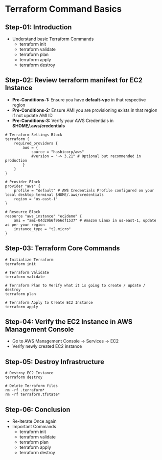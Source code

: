 # Terraform Command Basics

## Step-01: Introduction
- Understand basic Terraform Commands
  - terraform init
  - terraform validate
  - terraform plan
  - terraform apply
  - terraform destroy

## Step-02: Review terraform manifest for EC2 Instance
- **Pre-Conditions-1:** Ensure you have **default-vpc** in that respective region
- **Pre-Conditions-2:** Ensure AMI you are provisioning exists in that region if not update AMI ID
- **Pre-Conditions-3:** Verify your AWS Credentials in **$HOME/.aws/credentials**

```
# Terraform Settings Block
terraform {
    required_providers {
        aws = {
            source = "hashicorp/aws"
            #version = "~> 3.21" # Optional but recommended in production
        }
    }
}

# Provider Block
provider "aws" {
    profile = "default" # AWS Credentials Profile configured on your local desktop terminal $HOME/.aws/credentials
    region = "us-east-1"
}

# Resource Block
resource "aws_instance" "ec2demo" {
    ami = "ami-04d29b6f966df1537" # Amazon Linux in us-east-1, update as per your region
    instance_type = "t2.micro"
}
```

## Step-03: Terraform Core Commands
```
# Initialize Terraform
terraform init

# Terraform Validate
terraform validate

# Terraform Plan to Verify what it is going to create / update / destroy
terraform plan

# Terraform Apply to Create EC2 Instance
terraform apply
```

## Step-04: Verify the EC2 Instance in AWS Management Console
- Go to AWS Management Console -> Services -> EC2
- Verify newly created EC2 instance

## Step-05: Destroy Infrastructure
```
# Destroy EC2 Instance
terraform destroy

# Delete Terraform files
rm -rf .terraform*
rm -rf terraform.tfstate*
```

## Step-06: Conclusion
- Re-iterate Once again
- Important Commands
  - terraform init
  - terraform validate
  - terraform plan
  - terraform apply
  - terraform destroy